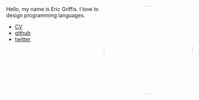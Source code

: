 <img style="float:right;width:2.5in;height:2.5in;border-radius:50%;"
     src="https://avatars.githubusercontent.com/u/507601">

Hello, my name is Eric Griffis. I love to design programming languages.

- [CV](https://dedbox.github.io/eric-griffis-cv-2020.pdf)
- [github](https://github.com/dedbox)
- [twitter](https://twitter.com/dedbox)
